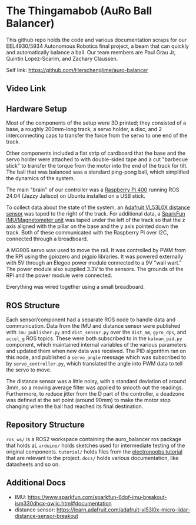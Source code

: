 # The Thingamabob (AuRo Ball Balancer)
    
This github repo holds the code and various documentation scraps for our EEL4930/5934 Autonomous Robotics final project, a beam that can quickly and automatically balance a ball. Our team members are Paul Grau Jr, Quintin Lopez-Scarim, and Zachary Claussen.

Self link: https://github.com/Herschenglime/auro-balancer

## Video Link

## Hardware Setup
Most of the components of the setup were 3D printed; they consisted of a base, a roughly 200mm-long track, a servo holder, a disc, and 2 interconnecting caps to transfer the force from the servo to one end of the track.

Other components included a flat strip of cardboard that the base and the servo holder were attached to with double-sided tape and a cut "barbecue stick" to transfer the torque from the motor into the end of the track for tilt. The ball that was balanced was a standard ping-pong ball, which simplified the dynamics of the system.

The main "brain" of our controller was a [Raspberry Pi 400](https://www.raspberrypi.com/products/raspberry-pi-400/) running ROS 24.04 (Jazzy Jalisco) on Ubuntu installed on a USB stick. 

To collect data about the state of the system, an [Adafruit VL53L0X distance sensor](https://learn.adafruit.com/adafruit-vl53l0x-micro-lidar-distance-sensor-breakout) was taped to the right of the track. For additional data, a [SparkFun IMU/Magnetometer unit](https://www.sparkfun.com/sparkfun-6dof-imu-breakout-ism330dhcx-qwiic.html#documentation) was taped under the left of the track so that the z axis aligned with the pillar on the base and the y axis pointed down the track. Both of these communicated with the Raspberry Pi over I2C, connected through a breadboard. 

A MG90S servo was used to move the rail. It was controlled by PWM from the RPi using the gpiozero and pigpio libraries. It was powered externally with 5V through an Elegoo power module connected to a 9V "wall wart." The power module also supplied 3.3V to the sensors. The grounds of the RPi and the power module were connected.

Everything was wired together using a small breadboard.

## ROS Structure
Each sensor/component had a separate ROS node to handle data and communication. Data from the IMU and distance sensor were published with `imu_publisher.py` and `dist_sensor.py` over the `dist_mm`, `gyro_dps`, and `accel_g` ROS topics. These were both subscribed to in the `kalman_pid.py` component, which maintained internal variables of the various parameters and updated them when new data was received. The PID algorithm ran on this node, and published a `servo_angle` message which was subscribed to by `servo_controller.py`, which translated the angle into PWM data to tell the servo to move.

The distance sensor was a little noisy, with a standard deviation of around 3mm, so a moving average filter was applied to smooth out the readings. Furthermore, to reduce jitter from the D part of the controller, a deadzone was defined at the set point (around 90mm) to make the motor stop changing when the ball had reached its final destination.

## Repository Structure
`ros_ws/` is a ROS2 workspace containing the auro_balancer ros package that holds aL
`arduino/` holds sketches used for intermediate testing of the original components.
`tutorial/` holds files from the [electronoobs tutorial](https://electronoobs.com/eng_arduino_tut100.php) that are relevant to the project.
`docs/` holds various documentation, like datasheets and so on.

## Additional Docs
- IMU: https://www.sparkfun.com/sparkfun-6dof-imu-breakout-ism330dhcx-qwiic.html#documentation
- distance sensor: https://learn.adafruit.com/adafruit-vl53l0x-micro-lidar-distance-sensor-breakout

